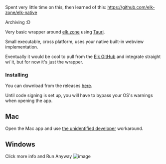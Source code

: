 Spent very little time on this, then learned of this: https://github.com/elk-zone/elk-native

Archiving :D 

Very basic wrapper around [elk.zone](https://elk.zone) using [Tauri](https://tauri.app). 

Small executable, cross platform, uses your native built-in webview implementation. 

Eventually it would be cool to pull from the [Elk GitHub](https://github.com/elk-zone/elk) and integrate straight w/ it, but for now it's just the wrapper. 

### Installing
You can download from the releases [here](https://github.com/BobbyMcWho/elk_native/releases). 

Until code signing is set up, you will have to bypass your OS's warnings when opening the app. 

## Mac
Open the Mac app and use [the unidentified developer](https://support.apple.com/guide/mac-help/open-a-mac-app-from-an-unidentified-developer-mh40616/mac) workaround. 

## Windows

Click more info and Run Anyway
![image](https://user-images.githubusercontent.com/6934825/213259393-60a90434-a592-4ef2-96bc-5c9492c17074.png)
